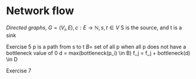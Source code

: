 
# Network flow
*Directed graphs*, $G=(V_i, E), c : E\rightarrow \mathbb{N}, s,t \in V$ 
S is the source, and t is a sink

Exercise 5
p is a path from s to t
$B =$ set of all p
when all p does not have a bottleneck value of 0
	d = max(bottleneck(p_i) \in B)
	f_j = f_j + bottleneck(d) \in D


Exercise 7
